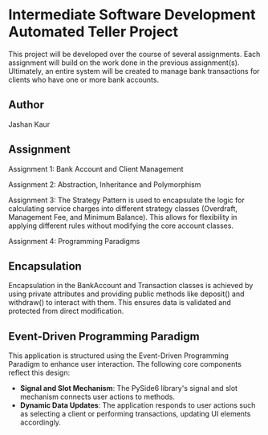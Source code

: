 # Intermediate Software Development Automated Teller Project

This project will be developed over the course of several assignments.  Each assignment will build on the work done in the previous assignment(s).  Ultimately, an entire system will be created to manage bank transactions for clients who have one or more bank accounts.

## Author

Jashan Kaur

## Assignment

Assignment 1: Bank Account and Client Management

Assignment 2: Abstraction, Inheritance and Polymorphism

Assignment 3: The Strategy Pattern is used to encapsulate the logic for calculating service charges into different strategy classes (Overdraft, Management Fee, and Minimum Balance). This allows for flexibility in applying different rules without modifying the core account classes.

Assignment 4: Programming Paradigms

## Encapsulation

Encapsulation in the BankAccount and Transaction classes is achieved by using private attributes and providing public methods like deposit() and withdraw() to interact with them. This ensures data is validated and protected from direct modification.

## Event-Driven Programming Paradigm

This application is structured using the Event-Driven Programming Paradigm to enhance user interaction. The following core components reflect this design:

- **Signal and Slot Mechanism**: The PySide6 library's signal and slot mechanism connects user actions to methods.
- **Dynamic Data Updates**: The application responds to user actions such as selecting a client or performing transactions, updating UI elements accordingly.
